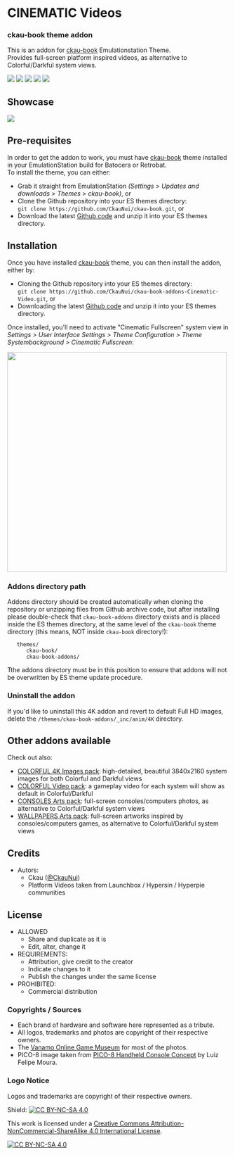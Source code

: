 # CINEMATIC Videos
### ckau-book theme addon


This is an addon for [ckau-book](https://github.com/CkauNui/ckau-book) Emulationstation Theme.<br/>
Provides full-screen platform inspired videos, as alternative to Colorful/Darkful system views.
<br/>
<p>
      <a href="https://img.shields.io/github/stars/CkauNui/ckau-book-addons-Cinematic-Video" alt="stars">
        <img src="https://img.shields.io/github/stars/CkauNui/ckau-book-addons-Cinematic-Video" /></a>
      <a href="https://img.shields.io/github/forks/CkauNui/ckau-book-addons-Cinematic-Video" alt="Forks">
        <img src="https://img.shields.io/github/forks/CkauNui/ckau-book-addons-Cinematic-Video" /></a>
      <a href="https://img.shields.io/github/issues/CkauNui/ckau-book-addons-Cinematic-Video" alt="Issues">
        <img src="https://img.shields.io/github/issues/CkauNui/ckau-book-addons-Cinematic-Video" /></a>
      <a href="https://img.shields.io/github/issues-closed/CkauNui/ckau-book-addons-Cinematic-Video" alt="Issues Closed">
        <img src="https://img.shields.io/github/issues-closed/CkauNui/ckau-book-addons-Cinematic-Video" /></a>
      <a href="https://img.shields.io/github/issues-pr-closed/CkauNui/ckau-book-addons-Cinematic-Video" alt="Closed PR">
        <img src="https://img.shields.io/github/issues-pr-closed/CkauNui/ckau-book-addons-Cinematic-Video" /></a>
</p>

## Showcase

[![](https://markdown-videos.deta.dev/youtube/HQBZ1dUUuk8)](https://youtu.be/HQBZ1dUUuk8?t=14)

## Pre-requisites

In order to get the addon to work, you must have [ckau-book](https://github.com/CkauNui/ckau-book) theme installed in your EmulationStation build for Batocera or Retrobat.<br/>
To install the theme, you can either:

- Grab it straight from EmulationStation *(Settings > Updates and downloads > Themes > ckau-book)*, or
- Clone the Github repository into your ES themes directory:<br/>
`git clone https://github.com/CkauNui/ckau-book.git`, or
- Download the latest [Github code](https://github.com/CkauNui/ckau-book/archive/refs/heads/master.zip) and unzip it into your ES themes directory.

## Installation

Once you have installed [ckau-book](https://github.com/CkauNui/ckau-book) theme, you can then install the addon, either by:

- Cloning the Github repository into your ES themes directory:<br/>
`git clone https://github.com/CkauNui/ckau-book-addons-Cinematic-Video.git`, or
- Downloading the latest [Github code](https://github.com/CkauNui/ckau-book-addons-Cinematic-Video/archive/refs/heads/master.zip) and unzip it into your ES themes directory.

Once installed, you'll need to activate "Cinematic Fullscreen" system view in<br/>
*Settings > User Interface Settings > Theme Configuration > Theme Systembackground > Cinematic Fullscreen*:

<a href="https://i.imgur.com/hpW6x5N.png"><img src="https://i.imgur.com/hpW6x5N.png" width=500></a>

### Addons directory path

Addons directory should be created automatically when cloning the repository or unzipping files from Github archive code, but after installing please double-check that  `ckau-book-addons` directory exists and is placed inside the ES themes directory, at the same level of the `ckau-book` theme directory (this means, NOT inside `ckau-book` directory!):

```...
   themes/
      ckau-book/
      ckau-book-addons/
```

Tthe addons directory must be in this position to ensure that addons will not be overwritten by ES theme update procedure.

### Uninstall the addon

If you'd like to uninstall this 4K addon and revert to default Full HD images, delete the `/themes/ckau-book-addons/_inc/anim/4K` directory.

## Other addons available

Check out also:

- [COLORFUL 4K Images pack](https://github.com/CkauNui/ckau-book-addons-Colorful-Video): high-detailed, beautiful 3840x2160 system images for both Colorful and Darkful views
- [COLORFUL Video pack](https://github.com/CkauNui/ckau-book-addons-Colorful-Video): a gameplay video for each system will show as default in Colorful/Darkful
- [CONSOLES Arts pack](https://github.com/CkauNui/ckau-book-addons-Consoles): full-screen consoles/computers photos, as alternative to Colorful/Darkful system views
- [WALLPAPERS Arts pack](https://github.com/CkauNui/ckau-book-addons-Wallpapers): full-screen artworks inspired by consoles/computers games, as alternative to Colorful/Darkful system views

## Credits

- Autors:
  - Ckau ([@CkauNui](https://github.com/CkauNui))
  - Platform Videos taken from Launchbox / Hypersin / Hyperpie communities

## License

- ALLOWED
  - Share and duplicate as it is
  - Edit, alter, change it
- REQUIREMENTS:
  - Attribution, give credit to the creator
  - Indicate changes to it
  - Publish the changes under the same license
- PROHIBITED:
  - Commercial distribution

### Copyrights / Sources

- Each brand of hardware and software here represented as a tribute.<br/>
- All logos, trademarks and photos are copyright of their respective owners.<br/>
- The [Vanamo Online Game Museum](https://commons.wikimedia.org/wiki/User:Evan-Amos) for most of the photos.<br/>
- PICO-8 image taken from [PICO-8 Handheld Console Concept](https://www.behance.net/gallery/143131355/PICO-8-Handheld-Console-Concept) by Luiz Felipe Moura.

### Logo Notice

Logos and trademarks are copyright of their respective owners.
  
Shield: [![CC BY-NC-SA 4.0][cc-by-nc-sa-shield]][cc-by-nc-sa]

This work is licensed under a
[Creative Commons Attribution-NonCommercial-ShareAlike 4.0 International License][cc-by-nc-sa].

[![CC BY-NC-SA 4.0][cc-by-nc-sa-image]][cc-by-nc-sa]

[cc-by-nc-sa]: http://creativecommons.org/licenses/by-nc-sa/4.0/
[cc-by-nc-sa-image]: https://licensebuttons.net/l/by-nc-sa/4.0/88x31.png
[cc-by-nc-sa-shield]: https://img.shields.io/badge/License-CC%20BY--NC--SA%204.0-lightgrey.svg
